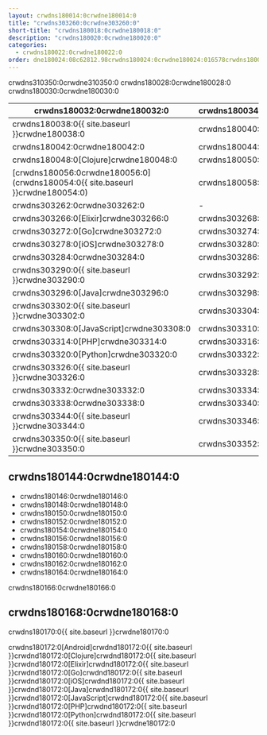 ```yaml
---
layout: crwdns180014:0crwdne180014:0
title: "crwdns303260:0crwdne303260:0"
short-title: "crwdns180018:0crwdne180018:0"
description: "crwdns180020:0crwdne180020:0"
categories:
  - crwdns180022:0crwdne180022:0
order: dne180024:08c62812.98crwdns180024:0crwdne180024:016578crwdns180024:0crwdne180024:0
---
```


crwdns310350:0crwdne310350:0 crwdns180028:0crwdne180028:0 crwdns180030:0crwdne180030:0

| crwdns180032:0crwdne180032:0                                                   | crwdns180034:0crwdne180034:0 | crwdns180036:0crwdne180036:0                                 |
| ------------------------------------------------------------------------------ | ---------------------------- | ------------------------------------------------------------ |
| crwdns180038:0{{ site.baseurl }}crwdne180038:0                                 | crwdns180040:0crwdne180040:0 |                                                              |
| crwdns180042:0crwdne180042:0                                                   | crwdns180044:0crwdne180044:0 | crwdns180046:0crwdne180046:0                                 |
| crwdns180048:0[Clojure]crwdne180048:0                                          | crwdns180050:0crwdne180050:0 | crwdns180052:0crwdne180052:0                                 |
| [crwdns180056:0crwdne180056:0](crwdns180054:0{{ site.baseurl }}crwdne180054:0) | crwdns180058:0crwdne180058:0 | [crwdns180062:0crwdne180062:0](crwdns180060:0crwdne180060:0) |
| crwdns303262:0crwdne303262:0                                                   | -                            | crwdns303264:0crwdne303264:0                                 |
| crwdns303266:0[Elixir]crwdne303266:0                                           | crwdns303268:0crwdne303268:0 | crwdns303270:0crwdne303270:0                                 |
| crwdns303272:0[Go]crwdne303272:0                                               | crwdns303274:0crwdne303274:0 | crwdns303276:0crwdne303276:0                                 |
| crwdns303278:0[iOS]crwdne303278:0                                              | crwdns303280:0crwdne303280:0 | crwdns303282:0crwdne303282:0                                 |
| crwdns303284:0crwdne303284:0                                                   | crwdns303286:0crwdne303286:0 | crwdns303288:0crwdne303288:0                                 |
| crwdns303290:0{{ site.baseurl }}crwdne303290:0                                 | crwdns303292:0crwdne303292:0 | crwdns303294:0crwdne303294:0                                 |
| crwdns303296:0[Java]crwdne303296:0                                             | crwdns303298:0crwdne303298:0 | crwdns303300:0crwdne303300:0                                 |
| crwdns303302:0{{ site.baseurl }}crwdne303302:0                                 | crwdns303304:0crwdne303304:0 | crwdns303306:0crwdne303306:0                                 |
| crwdns303308:0[JavaScript]crwdne303308:0                                       | crwdns303310:0crwdne303310:0 | crwdns303312:0crwdne303312:0                                 |
| crwdns303314:0[PHP]crwdne303314:0                                              | crwdns303316:0crwdne303316:0 | crwdns303318:0crwdne303318:0                                 |
| crwdns303320:0[Python]crwdne303320:0                                           | crwdns303322:0crwdne303322:0 | crwdns303324:0crwdne303324:0                                 |
| crwdns303326:0{{ site.baseurl }}crwdne303326:0                                 | crwdns303328:0crwdne303328:0 | crwdns303330:0crwdne303330:0                                 |
| crwdns303332:0crwdne303332:0                                                   | crwdns303334:0crwdne303334:0 | crwdns303336:0crwdne303336:0                                 |
| crwdns303338:0crwdne303338:0                                                   | crwdns303340:0crwdne303340:0 | crwdns303342:0crwdne303342:0                                 |
| crwdns303344:0{{ site.baseurl }}crwdne303344:0                                 | crwdns303346:0crwdne303346:0 | crwdns303348:0crwdne303348:0                                 |
| crwdns303350:0{{ site.baseurl }}crwdne303350:0                                 | crwdns303352:0crwdne303352:0 | crwdns303354:0crwdne303354:0                                 | crwdns180142:0crwdne180142:0 

## crwdns180144:0crwdne180144:0

- crwdns180146:0crwdne180146:0
- crwdns180148:0crwdne180148:0
- crwdns180150:0crwdne180150:0
- crwdns180152:0crwdne180152:0
- crwdns180154:0crwdne180154:0
- crwdns180156:0crwdne180156:0
- crwdns180158:0crwdne180158:0
- crwdns180160:0crwdne180160:0
- crwdns180162:0crwdne180162:0
- crwdns180164:0crwdne180164:0

crwdns180166:0crwdne180166:0

## crwdns180168:0crwdne180168:0

crwdns180170:0{{ site.baseurl }}crwdne180170:0

crwdns180172:0[Android]crwdnd180172:0{{ site.baseurl }}crwdnd180172:0[Clojure]crwdnd180172:0{{ site.baseurl }}crwdnd180172:0[Elixir]crwdnd180172:0{{ site.baseurl }}crwdnd180172:0[Go]crwdnd180172:0{{ site.baseurl }}crwdnd180172:0[iOS]crwdnd180172:0{{ site.baseurl }}crwdnd180172:0[Java]crwdnd180172:0{{ site.baseurl }}crwdnd180172:0[JavaScript]crwdnd180172:0{{ site.baseurl }}crwdnd180172:0[PHP]crwdnd180172:0{{ site.baseurl }}crwdnd180172:0[Python]crwdnd180172:0{{ site.baseurl }}crwdnd180172:0{{ site.baseurl }}crwdne180172:0